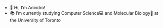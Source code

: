 - 👋 Hi, I’m Anindro!
- 📚 I’m currently studying Computer Science💻 and Molecular Biology🧬 at the University of Toronto

<!--- - 👀 I’m interested in ...
- 📫 How to reach me ...--->
